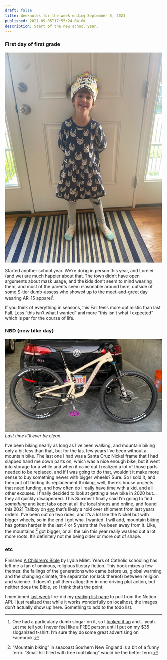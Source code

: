 ```yaml
---
draft: false
title: Weeknotes for the week ending September 5, 2021
published: 2021-09-05T17:55:24-04:00
description: Start of the new school year.
---
```

### First day of first grade
![Lorelei wearing her first grade crown.](../images/2021/first-grade.jpeg)

Started another school year. We’re doing in person this year, and Lorelei (and we) are much happier about that. The town didn’t have open arguments about mask usage, and the kids don’t seem to mind wearing them, and most of the parents seem reasonable around here, outside of some S-tier dumb-assess who showed up to the meet-and-greet day wearing AR-15 apparel[^1]. 

If you think of everything in seasons, this Fall feels more optimistic than last Fall. Less “this isn’t what I wanted” and more “this isn’t what I expected” which is par for the course of life.

### NBD (new bike day)
![My new 2021 Santa Cruz Tallboy.](../images/2021/nbd.jpeg)
_Last time it’ll ever be clean._

I’ve been biking nearly as long as I’ve been walking, and mountain biking only a bit less than that, but for the last few years I’ve been without a mountain bike. The last one I had was a Santa Cruz Nickel frame that I had slapped hand me down parts on, which was a nice enough bike, but it went into storage for a while and when it came out I realized a lot of those parts needed to be replaced, and if I was going to do that, wouldn’t it make more sense to buy something newer with bigger wheels? Sure. So I sold it, and then put off finding its replacement thinking, well, there’s house projects that need funding, and how often do I really have time with a kid, and all other excuses. I finally decided to look at getting a new bike in 2020 but… they all quickly disappeared. This Summer I finally said I’m going to find _something_ and kept tabs open at all the local shops and online, and found this 2021 Tallboy on [evo](https://www.evo.com) that’s likely a hold over shipment from last years orders. I’ve been out on two rides, and it’s a lot like the Nickel but with bigger wheels, so in the end I got what I wanted. I will add, mountain biking has gotten harder in the last 4 or 5 years that I’ve been away from it. Like, the mountains [^2] got bigger, or all the rain this year really washed out a lot more roots. It’s definitely not me being older or more out of shape.

### etc
Finished [A Children’s Bible](https://www.indiebound.org/book/9781324005032) by Lydia Millet. Years of Catholic schooling has left me a fan of ominous, religious literary fiction. This book mixes a few themes: the failings of the generations who came before us, global warming and the changing climate, the separation (or lack thereof) between religion and science. It doesn’t pull them altogether in one driving plot action, but neither does the Bible, so I think that’s the point.

I mentioned [last week](https://www.builtwith.coffee/blog-posts/2021/08/weeknotes-for-the-week-ending-august-29-2021) I re-did my [reading list page](https://www.builtwith.coffee/books) to pull from the Notion API. I just realized that while it works wonderfully on localhost, the images don’t actually show up here. Something to add to the todo list.

[^1]: One had a particularly dumb slogan on it, so I [looked it up](https://www.lionsnotsheep.com) and… yeah. Let me tell you I never feel like a FREE person until I put on my $35 sloganized t-shirt. I’m sure they do some great advertising on Facebook. 
[^2]: “Mountain biking” in seacoast Southern New England is a bit of a funny term. “Small hill filled with tree root biking” would be the better term.